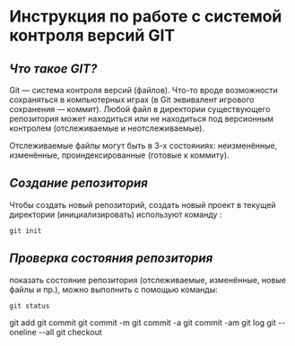 # **Инструкция по работе с системой контроля версий GIT**

## *Что такое GIT?*

Git — система контроля версий (файлов). Что-то вроде возможности сохраняться в компьютерных играх (в Git эквивалент игрового сохранения — коммит).
Любой файл в директории существующего репозитория может находиться или не находиться под версионным контролем (отслеживаемые и неотслеживаемые).

Отслеживаемые файлы могут быть в 3-х состояниях: неизменённые, изменённые, проиндексированные (готовые к коммиту).

## *Создание репозитория* 

Чтобы создать новый репозиторий, создать новый проект в текущей директории (инициализировать) используют команду :

    git init

## *Проверка состояния репозитория*

показать состояние репозитория (отслеживаемые, изменённые, новые файлы и пр.), можно выполнить с помощью команды:

    git status


git add <filename>
git commit <message>
git commit -m
git commit -a
git commit -am
git log
git --oneline --all
git checkout <hash>